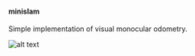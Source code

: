 #### minislam

Simple implementation of visual monocular odometry.

![alt text](https://github.com/markoelez/minislam/example.png?raw=true)


